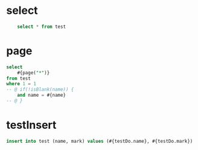 select
===
```sql
    select * from test
```

page
===
```sql
select 
    #{page("*")} 
from test 
where 1 = 1
-- @ if(!isBlank(name)) {
    and name = #{name}
-- @ }
```

testInsert
===
```sql
insert into test (name, mark) values (#{testDo.name}, #{testDo.mark})
```
